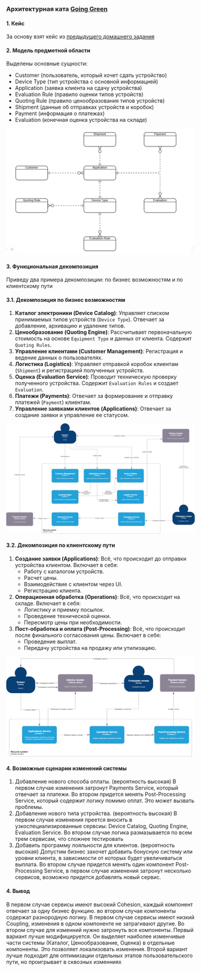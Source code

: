 ### Архитектурная ката [Going Green](http://nealford.com/katas/kata?id=GoingGreen "Going Green")

#### 1. **Кейс**

За основу взят кейс из [предыдущего домашнего задания](https://github.com/Anton-Grebenkin/GoingGreen/tree/main/HomeWork1) 

#### 2. **Модель предметной области**
Выделены основные сущности:
- Customer (пользователь, который хочет сдать устройство)
- Device Type (тип устройства с основной информацией)
- Application (заявка клиента на сдачу устройства)
- Evaluation Rule (правило оценки типов устройств)
- Quoting Rule (правило ценообразования типов устройств)
- Shipment (данные об отправках устройств и коробок)
- Payment (информация о платежах)
- Evaluation (конечная оценка устройства на складе)

![enter image description here](https://github.com/Anton-Grebenkin/GoingGreen/blob/main/HomeWork2/photo_2025-09-14_19-01-15.jpg)

#### 3. **Функциональная декомпозиция**
Приведу два примера декомпозиции: по бизнес возможностям и по клиентскому пути
#### 3.1. **Декомпозиция по бизнес возможностям**
1.  **Каталог электроники (Device Catalog)**: Управляет списком принимаемых типов устройств (`Device Type`). Отвечает за добавление, архивацию и удаление типов.
2.  **Ценообразование (Quoting Engine)**: Рассчитывает первоначальную стоимость на основе  `Equipment Type`  и данных от клиента. Содержит  `Quoting Rules`.
3.  **Управление клиентами (Customer Management)**: Регистрация и ведение данных о пользователях.
4.  **Логистика (Logistics)**: Управляет отправкой коробок клиентам (`Shipment`) и регистрацией полученных устройств.
5.  **Оценка (Evaluation Service)**: Проводит техническую проверку полученного устройства. Содержит  `Evaluation Rules`  и создает  `Evaluation`.
6.  **Платежи (Payments)**: Отвечает за формирование и отправку платежей (`Payment`) клиентам.
7.  **Управление заявками клиентов (Applications)**: Отвечает за создание заявки и управление ее статусом.

![enter image description here](https://github.com/Anton-Grebenkin/GoingGreen/blob/main/HomeWork2/%D0%94%D0%B8%D0%B0%D0%B3%D1%80%D0%B0%D0%BC%D0%BC%D0%B0%20%D0%B1%D0%B5%D0%B7%20%D0%BD%D0%B0%D0%B7%D0%B2%D0%B0%D0%BD%D0%B8%D1%8F.drawio%20(4).png)
#### 3.2. **Декомпозиция по клиентскому пути**
1.  **Создание заявки (Applications)**: Всё, что происходит до отправки устройства клиентом. Включает в себя:
    -   Работу с каталогом устройств.
    -   Расчет цены.
    -   Взаимодействие с клиентом через UI.
    -   Регистрацию клиента.
2.  **Операционная обработка (Operations)**: Всё, что происходит на складе. Включает в себя:
    -   Логистику и приемку посылок.
    -   Проведение технической оценки.
    -   Пересмотр  цены  при необходимости.
3.  **Пост-обработка и оплата (Post-Processing)**: Всё, что происходит после финального согласования цены. Включает в себя:
    -   Проведение выплат.
    -   Передачу устройства на продажу или утилизацию.

![enter image description here](https://github.com/Anton-Grebenkin/GoingGreen/blob/main/HomeWork2/%D0%94%D0%B8%D0%B0%D0%B3%D1%80%D0%B0%D0%BC%D0%BC%D0%B0%20%D0%B1%D0%B5%D0%B7%20%D0%BD%D0%B0%D0%B7%D0%B2%D0%B0%D0%BD%D0%B8%D1%8F.drawio%20(5).png)

#### 4. Возможные сценарии изменений системы
1.  Добавление нового способа оплаты. (вероятность высокая)
В первом случае изменения затронут Payments Service, который отвечает за платежи. Во втором придется менять Post-Processing Service, который содержит логику помимо оплат. Это может вызвать проблемы.
2.  Добавление нового типа устройства. (вероятность высокая)
В первом случае изменения преется вносить в узкоспециализированные сервсиы: Device Catalog, Quoting Engine, Evaluation Service. Во втором случае логика размазывается по всем трем сервисам, что сложнее тестировать
3.  Добавить программу лояльности для клиентов. (вероятность высокая)
Допустим бизнес захочет добавить бонусную систему или уровни клиента, в зависимости от которых будет увеличиваться выплата. Во втором случае придется менять один компонент Post-Processing Service, в первом случае изменения затронут несколько сервисов, возможно придется добавлять новый сервис.

#### 4. Вывод
В первом случае сервисы имеют высокий Cohesion, каждый компонент отвечает за одну бизнес функцию. во втором случае компоненты содержат разнородную логику.
В первом случае сервисы имеют низкий Coupling, изменения в одном компоненте не затрагивают другие. Во втором случае для изменний нужно затронуть все компоненты.
Первый вариант лучше модифицируется. Он выделяет наиболее изменчивые части системы (Каталог, Ценообразование, Оценка) в отдельные компоненты. Это позволяет локализовать изменения.
Второй вариант лучше подходит для оптимизации отдельных этапов пользовательского пути, но проигрывает в сквозных изменниях
